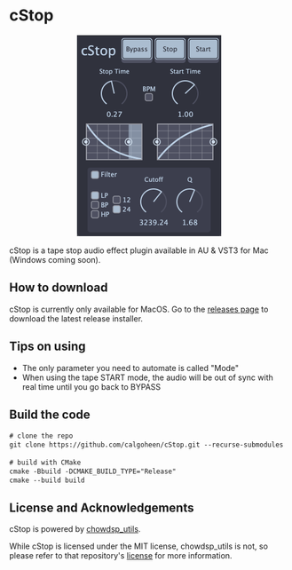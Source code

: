 # cStop

<p align="center"><img src="cStop.png"></p>

cStop is a tape stop audio effect plugin available in AU & VST3 for Mac (Windows coming soon). 

## How to download

cStop is currently only available for MacOS. Go to the [releases page](https://github.com/calgoheen/cStop/releases/tag/v1.0.0) to download the latest release installer.

## Tips on using

- The only parameter you need to automate is called "Mode"
- When using the tape START mode, the audio will be out of sync with real time until you go back to BYPASS

## Build the code

```
# clone the repo
git clone https://github.com/calgoheen/cStop.git --recurse-submodules

# build with CMake
cmake -Bbuild -DCMAKE_BUILD_TYPE="Release"
cmake --build build
```

## License and Acknowledgements

cStop is powered by [chowdsp_utils](https://github.com/Chowdhury-DSP/chowdsp_utils). 

While cStop is licensed under the MIT license, chowdsp_utils is not, so please refer to that repository's [license](https://github.com/Chowdhury-DSP/chowdsp_utils/blob/master/LICENSE.md) for more information.
